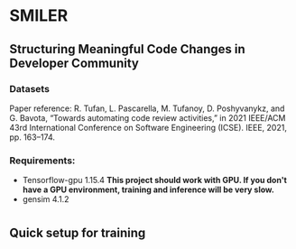 # SMILER
## Structuring Meaningful Code Changes in Developer Community
### Datasets
Paper reference: R. Tufan, L. Pascarella, M. Tufanoy, D. Poshyvanykz, and G. Bavota, “Towards automating code review activities,” in 2021 IEEE/ACM 43rd International Conference on Software Engineering (ICSE). IEEE, 2021, pp. 163–174.
### Requirements:
- Tensorflow-gpu 1.15.4           **This project should work with GPU. If you don't have a GPU environment, training and inference will be very slow.**
- gensim         4.1.2
#
## Quick setup for training
